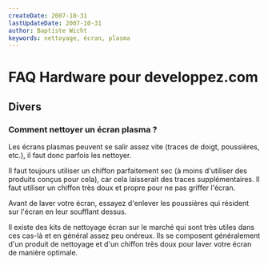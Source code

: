 ```yaml
---
createDate: 2007-10-31
lastUpdateDate: 2007-10-31
author: Baptiste Wicht
keywords: nettoyage, écran, plasma
---
```


# FAQ Hardware pour developpez.com

## Divers

### Comment nettoyer un écran plasma ?

Les écrans plasmas peuvent se salir assez vite (traces de doigt, poussières, etc.), il faut donc parfois les nettoyer.

Il faut toujours utiliser un chiffon parfaitement sec (à moins d'utiliser des produits conçus pour cela), car cela laisserait des traces supplémentaires. Il faut utiliser un chiffon très doux et propre pour ne pas griffer l'écran.

Avant de laver votre écran, essayez d'enlever les poussières qui résident sur l'écran en leur soufflant dessus.

Il existe des kits de nettoyage écran sur le marché qui sont très utiles dans ces cas-là et en général assez peu onéreux. Ils se composent généralement d'un produit de nettoyage et d'un chiffon très doux pour laver votre écran de manière optimale.